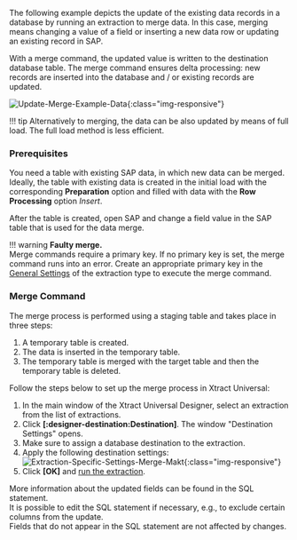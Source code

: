 The following example depicts the update of the existing data records in a database by running an extraction to merge data. 
In this case, merging means changing a value of a field or inserting a new data row or updating an existing record in SAP. 

With a merge command, the updated value is written to the destination database table. 
The merge command ensures delta processing: new records are inserted into the database and / or existing records are updated.

![Update-Merge-Example-Data](../../assets/images/xu/documentation/destinations/ms-sql/merge_db_scheme.png){:class="img-responsive"}

!!! tip 
	Alternatively to merging, the data can be also updated by means of full load. 
	The full load method is less efficient.

### Prerequisites 
You need a table with existing SAP data, in which new data can be merged.<br>
Ideally, the table with existing data is created in the initial load with the corresponding **Preparation** option and filled with data with the **Row Processing** option *Insert*.

After the table is created, open SAP and change a field value in the SAP table that is used for the data merge. 

!!! warning
	**Faulty merge.** <br>
	Merge commands require a primary key. If no primary key is set, the merge command runs into an error.
	Create an appropriate primary key in the [General Settings](../table/general-settings.md#primary-key-tab) of the extraction type to execute the merge command.


### Merge Command
The merge process is performed using a staging table and takes place in three steps:
1. A temporary table is created.
2. The data is inserted in the temporary table.
3. The temporary table is merged with the target table and then the temporary table is deleted.

Follow the steps below to set up the merge process in Xtract Universal:

1. In the main window of the Xtract Universal Designer, select an extraction from the list of extractions. 
2. Click **[:designer-destination:Destination]**. The window "Destination Settings" opens.
3. Make sure to assign a database destination to the extraction. 
4. Apply the following destination settings:
![Extraction-Specific-Settings-Merge-Makt](../../assets/images/xu/documentation/destinations/ms-sql/destination_data_merge.png){:class="img-responsive"}
5. Click **[OK]** and [run the extraction](../execute-and-automate/run-an-extraction.md/#run-extractions-in-the-designer).

More information about the updated fields can be found in the SQL statement.<br>
It is possible to edit the SQL statement if necessary, e.g., to exclude certain columns from the update.<br>
Fields that do not appear in the SQL statement are not affected by changes.
